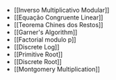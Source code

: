 

- [[Inverso Multiplicativo Modular]]
- [[Equação Congruente Linear]]
- [[Teorema Chines dos Restos]]
- [[Garner's Algorithm]]
- [[Factorial modulo p]]
- [[Discrete Log]]
- [[Primitive Root]]
- [[Discrete Root]]
- [[Montgomery Multiplication]]
